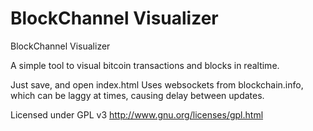 # BlockChannel Visualizer
BlockChannel Visualizer 

A simple tool to visual bitcoin transactions and blocks in realtime.

Just save, and open index.html
Uses websockets from blockchain.info, which can be laggy at times, causing delay between updates.

Licensed under GPL v3
http://www.gnu.org/licenses/gpl.html
